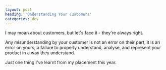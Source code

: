 ```yaml
---
layout: post
heading: 'Understanding Your Customers'
categories: dev
---
```


I may moan about customers, but let's face it - they're always right.

Any misunderstanding by your customer is not an error on their part, it is an error on yours; a failure to properly understand, analyse, and represent your product in a way they understand.

Just one thing I've learnt from my placement this year.

<!-- Replace missing image from http://media.chris-alexander.co.uk/wp-content/uploads/2010/03/customer.gif -->
